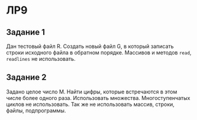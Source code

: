# ЛР9

## Задание 1

Дан тестовый файл R. Создать новый файл G, в который записать строки исходного
файла в обратном порядке. Массивов и методов `read`, `readlines` не
использовать.

## Задание 2

Задано целое число M. Найти цифры, которые встречаются в этом числе более одного
раза. Использовать множества. Многоступенчатых циклов не использовать. Так же не
использовать массив, строки, файлы, подпрограммы.
